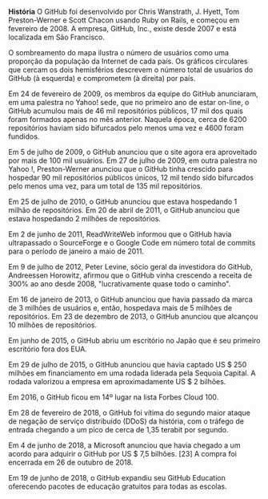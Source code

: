 **História**
O GitHub foi desenvolvido por Chris Wanstrath, J. Hyett, Tom Preston-Werner e Scott Chacon usando Ruby on Rails, e começou em fevereiro de 2008. A empresa, GitHub, Inc., existe desde 2007 e está localizada em São Francisco.

O sombreamento do mapa ilustra o número de usuários como uma proporção da população da Internet de cada país. Os gráficos circulares que cercam os dois hemisférios descrevem o número total de usuários do GitHub (à esquerda) e comprometem (à direita) por país.

Em 24 de fevereiro de 2009, os membros da equipe do GitHub anunciaram, em uma palestra no Yahoo! sede, que no primeiro ano de estar on-line, o GitHub acumulou mais de 46 mil repositórios públicos, 17 mil dos quais foram formados apenas no mês anterior. Naquela época, cerca de 6200 repositórios haviam sido bifurcados pelo menos uma vez e 4600 foram fundidos.

Em 5 de julho de 2009, o GitHub anunciou que o site agora era aproveitado por mais de 100 mil usuários. Em 27 de julho de 2009, em outra palestra no Yahoo !, Preston-Werner anunciou que o GitHub tinha crescido para hospedar 90 mil repositórios públicos únicos, 12 mil tendo sido bifurcados pelo menos uma vez, para um total de 135 mil repositórios.

Em 25 de julho de 2010, o GitHub anunciou que estava hospedando 1 milhão de repositórios. Em 20 de abril de 2011, o GitHub anunciou que estava hospedando 2 milhões de repositórios.

Em 2 de junho de 2011, ReadWriteWeb informou que o GitHub havia ultrapassado o SourceForge e o Google Code em número total de commits para o período de janeiro a maio de 2011.

Em 9 de julho de 2012, Peter Levine, sócio geral da investidora do GitHub, Andreessen Horowitz, afirmou que o GitHub vinha crescendo a receita de 300% ao ano desde 2008, "lucrativamente quase todo o caminho".

Em 16 de janeiro de 2013, o GitHub anunciou que havia passado da marca de 3 milhões de usuários e, então, hospedava mais de 5 milhões de repositórios. Em 23 de dezembro de 2013, o GitHub anunciou que alcançou 10 milhões de repositórios.

Em junho de 2015, o GitHub abriu um escritório no Japão que é seu primeiro escritório fora dos EUA.

Em 29 de julho de 2015, o GitHub anunciou que havia captado US $ 250 milhões em financiamento em uma rodada liderada pela Sequoia Capital. A rodada valorizou a empresa em aproximadamente US $ 2 bilhões.

Em 2016, o GitHub ficou em 14º lugar na lista Forbes Cloud 100.

Em 28 de fevereiro de 2018, o GitHub foi vítima do segundo maior ataque de negação de serviço distribuído (DDoS) da história, com o tráfego de entrada chegando a um pico de cerca de 1,35 terabit por segundo.

Em 4 de junho de 2018, a Microsoft anunciou que havia chegado a um acordo para adquirir o GitHub por US $ 7,5 bilhões. [23] A compra foi encerrada em 26 de outubro de 2018.

Em 19 de junho de 2018, o GitHub expandiu seu GitHub Education oferecendo pacotes de educação gratuitos para todas as escolas.